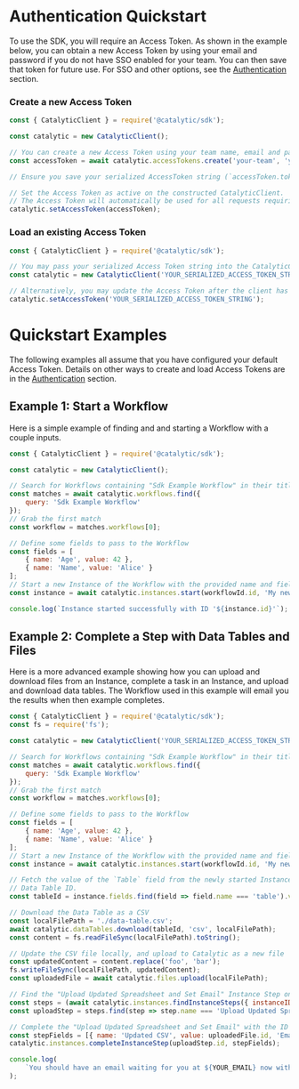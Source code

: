 # Authentication Quickstart

To use the SDK, you will require an Access Token. As shown in the example below, you can obtain a new Access Token by using your email and password if you do not have SSO enabled for your team. You can then save that token for future use. For SSO and other options, see the [Authentication](doc:authentication-node) section.

### Create a new Access Token

```javascript
const { CatalyticClient } = require('@catalytic/sdk');

const catalytic = new CatalyticClient();

// You can create a new Access Token using your team name, email and password
const accessToken = await catalytic.accessTokens.create('your-team', 'your-email', 'your-password');

// Ensure you save your serialized AccessToken string (`accessToken.token`), since you will not be able to retrieve the serialized Access Token string again

// Set the Access Token as active on the constructed CatalyticClient.
// The Access Token will automatically be used for all requests requiring authentication
catalytic.setAccessToken(accessToken);
```

### Load an existing Access Token

```javascript
const { CatalyticClient } = require('@catalytic/sdk');

// You may pass your serialized Access Token string into the CatalyticClient constructor
const catalytic = new CatalyticClient('YOUR_SERIALIZED_ACCESS_TOKEN_STRING');

// Alternatively, you may update the Access Token after the client has been constructed.
catalytic.setAccessToken('YOUR_SERIALIZED_ACCESS_TOKEN_STRING');
```

# Quickstart Examples

The following examples all assume that you have configured your default Access Token. Details on other ways to create and load Access Tokens are in the [Authentication](doc:authentication-node) section.

## Example 1: Start a Workflow

Here is a simple example of finding and and starting a Workflow with a couple inputs.

```javascript
const { CatalyticClient } = require('@catalytic/sdk');

const catalytic = new CatalyticClient();

// Search for Workflows containing "Sdk Example Workflow" in their title or description
const matches = await catalytic.workflows.find({
    query: 'Sdk Example Workflow'
});
// Grab the first match
const workflow = matches.workflows[0];

// Define some fields to pass to the Workflow
const fields = [
    { name: 'Age', value: 42 },
    { name: 'Name', value: 'Alice' }
];
// Start a new Instance of the Workflow with the provided name and fields
const instance = await catalytic.instances.start(workflowId.id, 'My new Instance', fields);

console.log(`Instance started successfully with ID '${instance.id}'`);
```

## Example 2: Complete a Step with Data Tables and Files

Here is a more advanced example showing how you can upload and download files from an Instance, complete a task in an Instance, and upload and download data tables. The Workflow used in this example will email you the results when then example completes.

```javascript
const { CatalyticClient } = require('@catalytic/sdk');
const fs = require('fs');

const catalytic = new CatalyticClient('YOUR_SERIALIZED_ACCESS_TOKEN_STRING');

// Search for Workflows containing "Sdk Example Workflow" in their title or description
const matches = await catalytic.workflows.find({
    query: 'Sdk Example Workflow'
});
// Grab the first match
const workflow = matches.workflows[0];

// Define some fields to pass to the Workflow
const fields = [
    { name: 'Age', value: 42 },
    { name: 'Name', value: 'Alice' }
];
// Start a new Instance of the Workflow with the provided name and fields
const instance = await catalytic.instances.start(workflowId.id, 'My new Instance', fields);

// Fetch the value of the `Table` field from the newly started Instance. The value will be a
// Data Table ID.
const tableId = instance.fields.find(field => field.name === 'table').value;

// Download the Data Table as a CSV
const localFilePath = './data-table.csv';
await catalytic.dataTables.download(tableId, 'csv', localFilePath);
const content = fs.readFileSync(localFilePath).toString();

// Update the CSV file locally, and upload to Catalytic as a new file
const updatedContent = content.replace('foo', 'bar');
fs.writeFileSync(localFilePath, updatedContent);
const uploadedFile = await catalytic.files.upload(localFilePath);

// Find the "Upload Updated Spreadsheet and Set Email" Instance Step on the Instance
const steps = (await catalytic.instances.findInstanceSteps({ instanceID: instance.id })).steps;
const uploadStep = steps.find(step => step.name === 'Upload Updated Spreadsheet and Set Email');

// Complete the "Upload Updated Spreadsheet and Set Email" with the ID of the uploaded File
const stepFields = [{ name: 'Updated CSV', value: uploadedFile.id, 'Email Address': 'YOUR_EMAIL' }];
catalytic.instances.completeInstanceStep(uploadStep.id, stepFields);

console.log(
    `You should have an email waiting for you at ${YOUR_EMAIL} now with the updated CSV converted to an Excel attachment`
);
```
